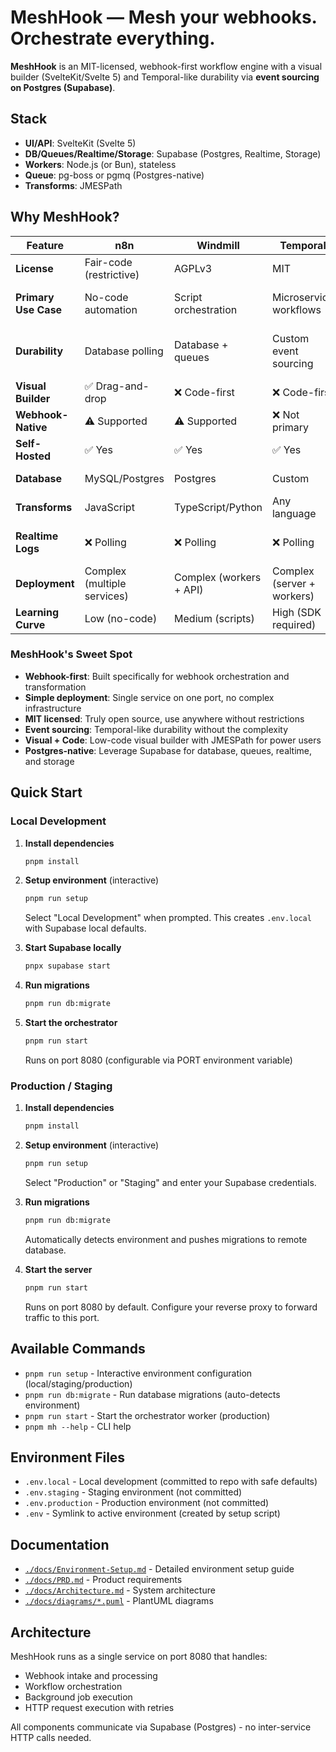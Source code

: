# MeshHook — Mesh your webhooks. Orchestrate everything.

**MeshHook** is an MIT-licensed, webhook-first workflow engine with a visual builder (SvelteKit/Svelte 5) and Temporal-like durability via **event sourcing on Postgres (Supabase)**.

## Stack
- **UI/API**: SvelteKit (Svelte 5)
- **DB/Queues/Realtime/Storage**: Supabase (Postgres, Realtime, Storage)
- **Workers**: Node.js (or Bun), stateless
- **Queue**: pg-boss or pgmq (Postgres-native)
- **Transforms**: JMESPath
## Why MeshHook?

| Feature | n8n | Windmill | Temporal | MeshHook |
|---------|-----|----------|----------|----------|
| **License** | Fair-code (restrictive) | AGPLv3 | MIT | **MIT** |
| **Primary Use Case** | No-code automation | Script orchestration | Microservice workflows | **Webhook-first workflows** |
| **Durability** | Database polling | Database + queues | Custom event sourcing | **Event sourcing on Postgres** |
| **Visual Builder** | ✅ Drag-and-drop | ❌ Code-first | ❌ Code-first | **✅ Visual + Code** |
| **Webhook-Native** | ⚠️ Supported | ⚠️ Supported | ❌ Not primary | **✅ Built-in** |
| **Self-Hosted** | ✅ Yes | ✅ Yes | ✅ Yes | **✅ Yes** |
| **Database** | MySQL/Postgres | Postgres | Custom | **Postgres (Supabase)** |
| **Transforms** | JavaScript | TypeScript/Python | Any language | **JMESPath** |
| **Realtime Logs** | ❌ Polling | ❌ Polling | ❌ Polling | **✅ Supabase Realtime** |
| **Deployment** | Complex (multiple services) | Complex (workers + API) | Complex (server + workers) | **Simple (single service)** |
| **Learning Curve** | Low (no-code) | Medium (scripts) | High (SDK required) | **Low (visual + simple)** |

### MeshHook's Sweet Spot
- **Webhook-first**: Built specifically for webhook orchestration and transformation
- **Simple deployment**: Single service on one port, no complex infrastructure
- **MIT licensed**: Truly open source, use anywhere without restrictions
- **Event sourcing**: Temporal-like durability without the complexity
- **Visual + Code**: Low-code visual builder with JMESPath for power users
- **Postgres-native**: Leverage Supabase for database, queues, realtime, and storage


## Quick Start

### Local Development

1. **Install dependencies**
   ```bash
   pnpm install
   ```

2. **Setup environment** (interactive)
   ```bash
   pnpm run setup
   ```
   Select "Local Development" when prompted. This creates `.env.local` with Supabase local defaults.

3. **Start Supabase locally**
   ```bash
   pnpx supabase start
   ```

4. **Run migrations**
   ```bash
   pnpm run db:migrate
   ```

5. **Start the orchestrator**
   ```bash
   pnpm run start
   ```
   Runs on port 8080 (configurable via PORT environment variable)

### Production / Staging

1. **Install dependencies**
   ```bash
   pnpm install
   ```

2. **Setup environment** (interactive)
   ```bash
   pnpm run setup
   ```
   Select "Production" or "Staging" and enter your Supabase credentials.

3. **Run migrations**
   ```bash
   pnpm run db:migrate
   ```
   Automatically detects environment and pushes migrations to remote database.

4. **Start the server**
   ```bash
   pnpm run start
   ```
   Runs on port 8080 by default. Configure your reverse proxy to forward traffic to this port.

## Available Commands

- `pnpm run setup` - Interactive environment configuration (local/staging/production)
- `pnpm run db:migrate` - Run database migrations (auto-detects environment)
- `pnpm run start` - Start the orchestrator worker (production)
- `pnpm mh --help` - CLI help

## Environment Files

- `.env.local` - Local development (committed to repo with safe defaults)
- `.env.staging` - Staging environment (not committed)
- `.env.production` - Production environment (not committed)
- `.env` - Symlink to active environment (created by setup script)

## Documentation

- [`./docs/Environment-Setup.md`](./docs/Environment-Setup.md) - Detailed environment setup guide
- [`./docs/PRD.md`](./docs/PRD.md) - Product requirements
- [`./docs/Architecture.md`](./docs/Architecture.md) - System architecture
- [`./docs/diagrams/*.puml`](./docs/diagrams/) - PlantUML diagrams

## Architecture

MeshHook runs as a single service on port 8080 that handles:
- Webhook intake and processing
- Workflow orchestration
- Background job execution
- HTTP request execution with retries

All components communicate via Supabase (Postgres) - no inter-service HTTP calls needed.
